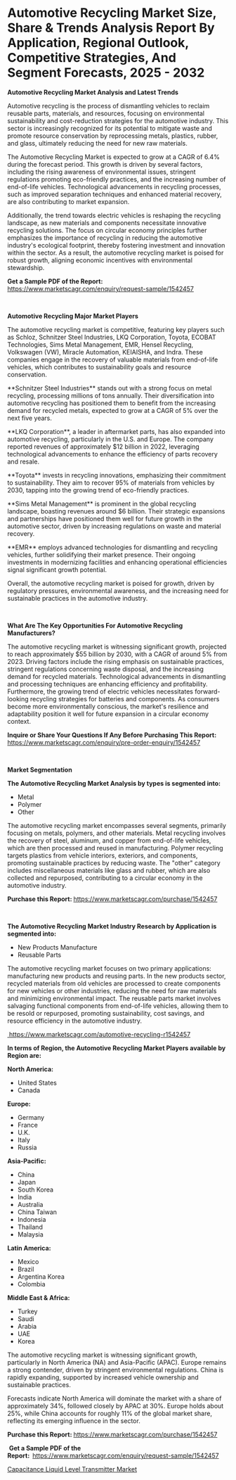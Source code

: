 <p><h1>Automotive Recycling Market Size, Share & Trends Analysis Report By Application, Regional Outlook, Competitive Strategies, And Segment Forecasts, 2025 - 2032</h1></p><p><strong>Automotive Recycling Market Analysis and Latest Trends</strong></p>
<p><p>Automotive recycling is the process of dismantling vehicles to reclaim reusable parts, materials, and resources, focusing on environmental sustainability and cost-reduction strategies for the automotive industry. This sector is increasingly recognized for its potential to mitigate waste and promote resource conservation by reprocessing metals, plastics, rubber, and glass, ultimately reducing the need for new raw materials.</p><p>The Automotive Recycling Market is expected to grow at a CAGR of 6.4% during the forecast period. This growth is driven by several factors, including the rising awareness of environmental issues, stringent regulations promoting eco-friendly practices, and the increasing number of end-of-life vehicles. Technological advancements in recycling processes, such as improved separation techniques and enhanced material recovery, are also contributing to market expansion.</p><p>Additionally, the trend towards electric vehicles is reshaping the recycling landscape, as new materials and components necessitate innovative recycling solutions. The focus on circular economy principles further emphasizes the importance of recycling in reducing the automotive industry's ecological footprint, thereby fostering investment and innovation within the sector. As a result, the automotive recycling market is poised for robust growth, aligning economic incentives with environmental stewardship.</p></p>
<p><strong>Get a Sample PDF of the Report:&nbsp;</strong> <a href="https://www.marketscagr.com/enquiry/request-sample/1542457?utm_campaign=2799&utm_medium=2&utm_source=Github&utm_content=ia&utm_term=28022025&utm_id=automotive-recycling">https://www.marketscagr.com/enquiry/request-sample/1542457</a></p>
<p>&nbsp;</p>
<p><strong>Automotive Recycling Major Market Players</strong></p>
<p><p>The automotive recycling market is competitive, featuring key players such as Schloz, Schnitzer Steel Industries, LKQ Corporation, Toyota, ECOBAT Technologies, Sims Metal Management, EMR, Hensel Recycling, Volkswagen (VW), Miracle Automation, KEIAISHA, and Indra. These companies engage in the recovery of valuable materials from end-of-life vehicles, which contributes to sustainability goals and resource conservation.</p><p>**Schnitzer Steel Industries** stands out with a strong focus on metal recycling, processing millions of tons annually. Their diversification into automotive recycling has positioned them to benefit from the increasing demand for recycled metals, expected to grow at a CAGR of 5% over the next five years.</p><p>**LKQ Corporation**, a leader in aftermarket parts, has also expanded into automotive recycling, particularly in the U.S. and Europe. The company reported revenues of approximately $12 billion in 2022, leveraging technological advancements to enhance the efficiency of parts recovery and resale.</p><p>**Toyota** invests in recycling innovations, emphasizing their commitment to sustainability. They aim to recover 95% of materials from vehicles by 2030, tapping into the growing trend of eco-friendly practices.</p><p>**Sims Metal Management** is prominent in the global recycling landscape, boasting revenues around $6 billion. Their strategic expansions and partnerships have positioned them well for future growth in the automotive sector, driven by increasing regulations on waste and material recovery.</p><p>**EMR** employs advanced technologies for dismantling and recycling vehicles, further solidifying their market presence. Their ongoing investments in modernizing facilities and enhancing operational efficiencies signal significant growth potential.</p><p>Overall, the automotive recycling market is poised for growth, driven by regulatory pressures, environmental awareness, and the increasing need for sustainable practices in the automotive industry.</p></p>
<p>&nbsp;</p>
<p><strong>What Are The Key Opportunities For Automotive Recycling Manufacturers?</strong></p>
<p><p>The automotive recycling market is witnessing significant growth, projected to reach approximately $55 billion by 2030, with a CAGR of around 5% from 2023. Driving factors include the rising emphasis on sustainable practices, stringent regulations concerning waste disposal, and the increasing demand for recycled materials. Technological advancements in dismantling and processing techniques are enhancing efficiency and profitability. Furthermore, the growing trend of electric vehicles necessitates forward-looking recycling strategies for batteries and components. As consumers become more environmentally conscious, the market's resilience and adaptability position it well for future expansion in a circular economy context.</p></p>
<p><strong>Inquire or Share Your Questions If Any Before Purchasing This Report:</strong> <a href="https://www.marketscagr.com/enquiry/pre-order-enquiry/1542457?utm_campaign=2799&utm_medium=2&utm_source=Github&utm_content=ia&utm_term=28022025&utm_id=automotive-recycling">https://www.marketscagr.com/enquiry/pre-order-enquiry/1542457</a></p>
<p>&nbsp;</p>
<p><strong>Market Segmentation</strong></p>
<p><strong>The Automotive Recycling Market Analysis by types is segmented into:</strong></p>
<p><ul><li>Metal</li><li>Polymer</li><li>Other</li></ul></p>
<p><p>The automotive recycling market encompasses several segments, primarily focusing on metals, polymers, and other materials. Metal recycling involves the recovery of steel, aluminum, and copper from end-of-life vehicles, which are then processed and reused in manufacturing. Polymer recycling targets plastics from vehicle interiors, exteriors, and components, promoting sustainable practices by reducing waste. The "other" category includes miscellaneous materials like glass and rubber, which are also collected and repurposed, contributing to a circular economy in the automotive industry.</p></p>
<p><strong>Purchase this Report:&nbsp;</strong><a href="https://www.marketscagr.com/purchase/1542457?utm_campaign=2799&utm_medium=2&utm_source=Github&utm_content=ia&utm_term=28022025&utm_id=automotive-recycling">https://www.marketscagr.com/purchase/1542457</a></p>
<p>&nbsp;</p>
<p><strong>The Automotive Recycling Market Industry Research by Application is segmented into:</strong></p>
<p><ul><li>New Products Manufacture</li><li>Reusable Parts</li></ul></p>
<p><p>The automotive recycling market focuses on two primary applications: manufacturing new products and reusing parts. In the new products sector, recycled materials from old vehicles are processed to create components for new vehicles or other industries, reducing the need for raw materials and minimizing environmental impact. The reusable parts market involves salvaging functional components from end-of-life vehicles, allowing them to be resold or repurposed, promoting sustainability, cost savings, and resource efficiency in the automotive industry.</p></p>
<p><a href="https://www.marketscagr.com/automotive-recycling-r1542457?utm_campaign=2799&utm_medium=2&utm_source=Github&utm_content=ia&utm_term=28022025&utm_id=automotive-recycling">&nbsp;https://www.marketscagr.com/automotive-recycling-r1542457</a></p>
<p><strong>In terms of Region, the Automotive Recycling Market Players available by Region are:</strong></p>
<p>
    <p> <strong> North America: </strong>
        <ul>
            <li>United States</li>
            <li>Canada</li>
        </ul>
        </p> 
    <p> <strong> Europe: </strong>
        <ul>
            <li>Germany</li>
            <li>France</li>
            <li>U.K.</li>
            <li>Italy</li>
            <li>Russia</li>
        </ul>
        </p> 
    <p> <strong> Asia-Pacific: </strong>
        <ul>
            <li>China</li>
            <li>Japan</li>
            <li>South Korea</li>
            <li>India</li>
            <li>Australia</li>
            <li>China Taiwan</li>
            <li>Indonesia</li>
            <li>Thailand</li>
            <li>Malaysia</li>
        </ul>
        </p> 
    <p> <strong> Latin America: </strong>
        <ul>
            <li>Mexico</li>
            <li>Brazil</li>
            <li>Argentina Korea</li>
            <li>Colombia</li>
        </ul>
        </p> 
    <p> <strong> Middle East & Africa: </strong>
        <ul>
            <li>Turkey</li>
            <li>Saudi</li>
            <li>Arabia</li>
            <li>UAE</li>
            <li>Korea</li>
        </ul>
    </p>
    </p>
<p><p>The automotive recycling market is witnessing significant growth, particularly in North America (NA) and Asia-Pacific (APAC). Europe remains a strong contender, driven by stringent environmental regulations. China is rapidly expanding, supported by increased vehicle ownership and sustainable practices. </p><p>Forecasts indicate North America will dominate the market with a share of approximately 34%, followed closely by APAC at 30%. Europe holds about 25%, while China accounts for roughly 11% of the global market share, reflecting its emerging influence in the sector.</p></p>
<p><strong>Purchase this Report: </strong><a href="https://www.marketscagr.com/purchase/1542457?utm_campaign=2799&utm_medium=2&utm_source=Github&utm_content=ia&utm_term=28022025&utm_id=automotive-recycling">https://www.marketscagr.com/purchase/1542457</a></p>
<p>&nbsp;<strong>Get a Sample PDF of the Report:&nbsp;&nbsp;</strong><a href="https://www.marketscagr.com/enquiry/request-sample/1542457?utm_campaign=2799&utm_medium=2&utm_source=Github&utm_content=ia&utm_term=28022025&utm_id=automotive-recycling">https://www.marketscagr.com/enquiry/request-sample/1542457</a></p>
<p><strong></strong></p>
<p><p><a href="https://github.com/foutytobal97/Market-Research-Report-List-1/blob/main/capacitance-liquid-level-transmitter-market.md?utm_campaign=2799&utm_medium=2&utm_source=Github&utm_content=ia&utm_term=28022025&utm_id=automotive-recycling">Capacitance Liquid Level Transmitter Market</a></p></p>